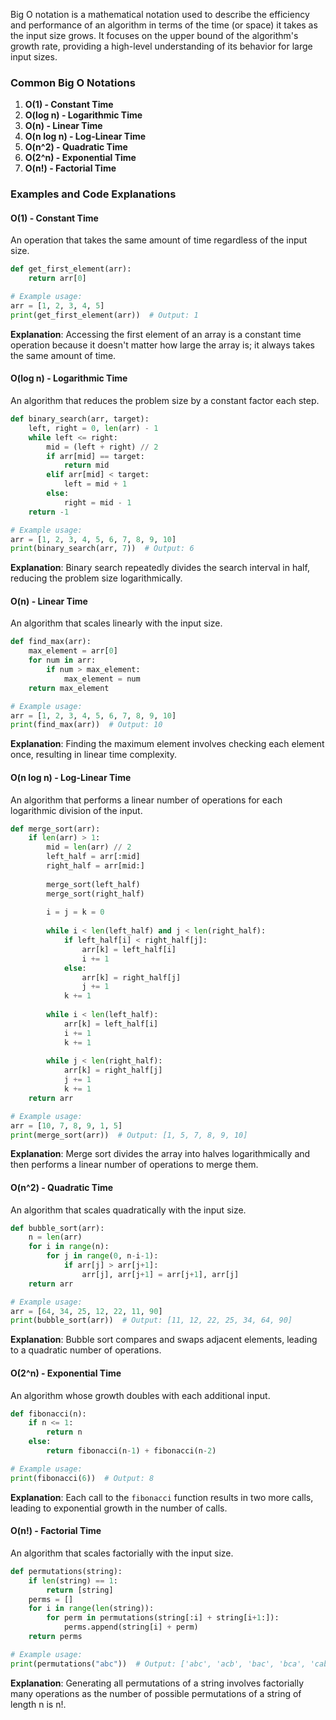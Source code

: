 Big O notation is a mathematical notation used to describe the efficiency and performance of an algorithm in terms of the time (or space) it takes as the input size grows. It focuses on the upper bound of the algorithm's growth rate, providing a high-level understanding of its behavior for large input sizes.

### Common Big O Notations

1. **O(1) - Constant Time**
2. **O(log n) - Logarithmic Time**
3. **O(n) - Linear Time**
4. **O(n log n) - Log-Linear Time**
5. **O(n^2) - Quadratic Time**
6. **O(2^n) - Exponential Time**
7. **O(n!) - Factorial Time**

### Examples and Code Explanations

#### O(1) - Constant Time
An operation that takes the same amount of time regardless of the input size.

```python
def get_first_element(arr):
    return arr[0]

# Example usage:
arr = [1, 2, 3, 4, 5]
print(get_first_element(arr))  # Output: 1
```
**Explanation**: Accessing the first element of an array is a constant time operation because it doesn't matter how large the array is; it always takes the same amount of time.

#### O(log n) - Logarithmic Time
An algorithm that reduces the problem size by a constant factor each step.

```python
def binary_search(arr, target):
    left, right = 0, len(arr) - 1
    while left <= right:
        mid = (left + right) // 2
        if arr[mid] == target:
            return mid
        elif arr[mid] < target:
            left = mid + 1
        else:
            right = mid - 1
    return -1

# Example usage:
arr = [1, 2, 3, 4, 5, 6, 7, 8, 9, 10]
print(binary_search(arr, 7))  # Output: 6
```
**Explanation**: Binary search repeatedly divides the search interval in half, reducing the problem size logarithmically.

#### O(n) - Linear Time
An algorithm that scales linearly with the input size.

```python
def find_max(arr):
    max_element = arr[0]
    for num in arr:
        if num > max_element:
            max_element = num
    return max_element

# Example usage:
arr = [1, 2, 3, 4, 5, 6, 7, 8, 9, 10]
print(find_max(arr))  # Output: 10
```
**Explanation**: Finding the maximum element involves checking each element once, resulting in linear time complexity.

#### O(n log n) - Log-Linear Time
An algorithm that performs a linear number of operations for each logarithmic division of the input.

```python
def merge_sort(arr):
    if len(arr) > 1:
        mid = len(arr) // 2
        left_half = arr[:mid]
        right_half = arr[mid:]
        
        merge_sort(left_half)
        merge_sort(right_half)
        
        i = j = k = 0
        
        while i < len(left_half) and j < len(right_half):
            if left_half[i] < right_half[j]:
                arr[k] = left_half[i]
                i += 1
            else:
                arr[k] = right_half[j]
                j += 1
            k += 1
        
        while i < len(left_half):
            arr[k] = left_half[i]
            i += 1
            k += 1
        
        while j < len(right_half):
            arr[k] = right_half[j]
            j += 1
            k += 1
    return arr

# Example usage:
arr = [10, 7, 8, 9, 1, 5]
print(merge_sort(arr))  # Output: [1, 5, 7, 8, 9, 10]
```
**Explanation**: Merge sort divides the array into halves logarithmically and then performs a linear number of operations to merge them.

#### O(n^2) - Quadratic Time
An algorithm that scales quadratically with the input size.

```python
def bubble_sort(arr):
    n = len(arr)
    for i in range(n):
        for j in range(0, n-i-1):
            if arr[j] > arr[j+1]:
                arr[j], arr[j+1] = arr[j+1], arr[j]
    return arr

# Example usage:
arr = [64, 34, 25, 12, 22, 11, 90]
print(bubble_sort(arr))  # Output: [11, 12, 22, 25, 34, 64, 90]
```
**Explanation**: Bubble sort compares and swaps adjacent elements, leading to a quadratic number of operations.

#### O(2^n) - Exponential Time
An algorithm whose growth doubles with each additional input.

```python
def fibonacci(n):
    if n <= 1:
        return n
    else:
        return fibonacci(n-1) + fibonacci(n-2)

# Example usage:
print(fibonacci(6))  # Output: 8
```
**Explanation**: Each call to the `fibonacci` function results in two more calls, leading to exponential growth in the number of calls.

#### O(n!) - Factorial Time
An algorithm that scales factorially with the input size.

```python
def permutations(string):
    if len(string) == 1:
        return [string]
    perms = []
    for i in range(len(string)):
        for perm in permutations(string[:i] + string[i+1:]):
            perms.append(string[i] + perm)
    return perms

# Example usage:
print(permutations("abc"))  # Output: ['abc', 'acb', 'bac', 'bca', 'cab', 'cba']
```
**Explanation**: Generating all permutations of a string involves factorially many operations as the number of possible permutations of a string of length n is n!.
